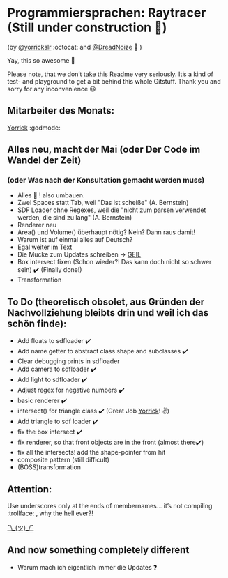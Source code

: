Programmiersprachen: Raytracer (Still under construction :construction:)
===========
(by [@yorrickslr](https://github.com/yorrickslr) :octocat: and [@DreadNoize](https://github.com/DreadNoize) :dragon: )

Yay, this so awesome :rocket:

Please note, that we don’t take this Readme very seriously. It’s a kind of test- and playground to get a bit behind this whole Gitstuff. Thank you and sorry for any inconvenience :smiley:

## Mitarbeiter des Monats:
[Yorrick](https://github.com/yorrickslr)
:godmode:

## Alles neu, macht der Mai (oder Der Code im Wandel der Zeit)
### (oder Was nach der Konsultation gemacht werden muss)
- Alles :shit: ! also umbauen.
- Zwei Spaces statt Tab, weil  "Das ist scheiße" (A. Bernstein)
- SDF Loader ohne Regexes, weil die "nicht zum parsen verwendet werden, die sind zu lang" (A. Bernstein)
- Renderer neu
- Area() und Volume() überhaupt nötig? Nein? Dann raus damit!
- Warum ist auf einmal alles auf Deutsch?
- Egal weiter im Text
- Die Mucke zum Updates schreiben -> [GEIL](https://www.youtube.com/watch?v=LBZ-3Ugj1AQ)
- Box intersect fixen (Schon wieder?! Das kann doch nicht so schwer sein) :heavy_check_mark: (Finally done!)
- Transformation

## To Do (theoretisch obsolet, aus Gründen der Nachvollziehung bleibts drin und weil ich das schön finde):

- Add floats to sdfloader :heavy_check_mark:
- Add name getter to abstract class shape and subclasses :heavy_check_mark:
- Clear debugging prints in sdfloader
- Add camera to sdfloader :heavy_check_mark:
- Add light to sdfloader :heavy_check_mark:
- Adjust regex for negative numbers :heavy_check_mark:
- basic renderer :heavy_check_mark:
- intersect() for triangle class :heavy_check_mark: (Great Job [Yorrick](https://github.com/yorrickslr)! :v:)
- Add triangle to sdf loader :heavy_check_mark:
- fix the box intersect :heavy_check_mark: 
- fix renderer, so that front objects are in the front (almost there:heavy_check_mark:)
- fix all the intersects! add the shape-pointer from hit
- composite pattern (still difficult)
- (BOSS)transformation



## Attention:

Use underscores only at the ends of membernames... it’s not compiling :trollface: , why the hell ever?! 

[¯\\\_(ツ)_/¯](https://www.youtube.com/watch?v=32UGD0fV45g)

## And now something completely different
- Warum mach ich eigentlich immer die Updates :question:
